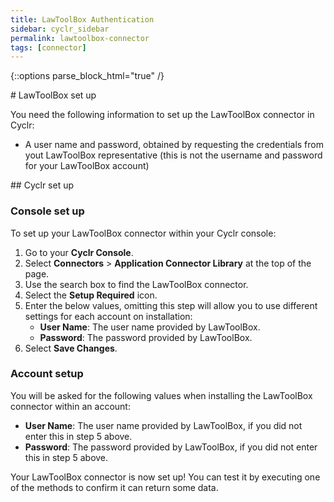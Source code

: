 ```yaml
---
title: LawToolBox Authentication
sidebar: cyclr_sidebar
permalink: lawtoolbox-connector
tags: [connector]
---
```

{::options parse_block_html="true" /}
<section class="card">
# LawToolBox set up

You need the following information to set up the LawToolBox connector in Cyclr:

-   A user name and password, obtained by requesting the credentials from yout LawToolBox representative (this is not the username and password for your LawToolBox account)


</section>
<section class="card">
## Cyclr set up

### Console set up

To set up your LawToolBox connector within your Cyclr console:

1. Go to your **Cyclr Console**.
2. Select **Connectors** > **Application Connector Library** at the top of the page.
3. Use the search box to find the LawToolBox connector.
4. Select the **Setup Required** icon.
5. Enter the below values, omitting this step will allow you to use different settings for each account on installation:
    - **User Name**: The user name provided by LawToolBox.
    - **Password**: The password provided by LawToolBox.
6. Select **Save Changes**.

### Account setup

You will be asked for the following values when installing the LawToolBox connector within an account:

-   **User Name**: The user name provided by LawToolBox, if you did not enter this in step 5 above.
-   **Password**: The password provided by LawToolBox, if you did not enter this in step 5 above.

Your LawToolBox connector is now set up! You can test it by executing one of the methods to confirm it can return some data.

</section>
